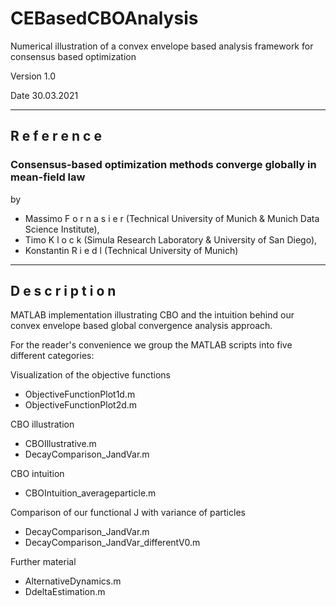 # CEBasedCBOAnalysis
Numerical illustration of a convex envelope based analysis framework for consensus based optimization

Version 1.0

Date 30.03.2021

------

## R e f e r e n c e

### Consensus-based optimization methods converge globally in mean-field law

by

- Massimo  F o r n a s i e r  (Technical University of Munich & Munich Data Science Institute), 
- Timo  K l o c k  (Simula Research Laboratory & University of San Diego),
- Konstantin  R i e d l  (Technical University of Munich)

------

## D e s c r i p t i o n

MATLAB implementation illustrating CBO and the intuition behind our convex
envelope based global convergence analysis approach.

For the reader's convenience we group the MATLAB scripts into five different
categories:

Visualization of the objective functions
- ObjectiveFunctionPlot1d.m
- ObjectiveFunctionPlot2d.m

CBO illustration
- CBOIllustrative.m
- DecayComparison_JandVar.m

CBO intuition
- CBOIntuition_averageparticle.m

Comparison of our functional J with variance of particles
- DecayComparison_JandVar.m
- DecayComparison_JandVar_differentV0.m

Further material
- AlternativeDynamics.m
- DdeltaEstimation.m
